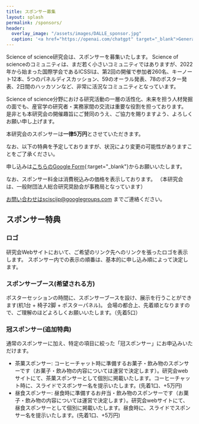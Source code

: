 ```yaml
---
title: スポンサー募集
layout: splash
permalink: /sponsors/
header:
  overlay_image: "/assets/images/DALLE_sponsor.jpg"
  caption: '<a href="https://openai.com/chatgpt" target="_blank">Generated by DALL-E with ChatGPT</a>'
---
```


Science of science研究会は、スポンサーを募集いたします。
Science of scienceのコミュニティは、まだ若く小さいコミュニティではありますが、2022年から始まった国際学会であるICSSIは、第2回の開催で参加者260名、キーノート12本、5つのパネルディスカッション、59のオーラル発表、78のポスター発表、2日間のハッカソンなど、非常に活況なコミュニティとなっています。

Science of science分野における研究活動の一層の活性化、未来を担う人材発掘の面でも、産官学の研究者・実務家間の交流は重要な役割を担っております。
是非とも本研究会の開催趣旨にご賛同のうえ、ご協力を賜りますよう、よろしくお願い申し上げます。

本研究会のスポンサーは**一律5万円**とさせていただきます。

なお、以下の特典を予定しておりますが、状況により変更の可能性がありますことをご了承ください。

申し込みは[こちらのGoogle Form](https://forms.gle/9Ygx6TjhrdVyqfvU6){:target="_blank"}からお願いいたします。
<!-- 申し込みはこちらのGoogle Formからお願いいたします。(2月以降公開) -->

なお、スポンサー料金は消費税込みの価格を表示しております。
（本研究会は、一般財団法人総合研究奨励会が事務局となっています）

お問い合わせはsciscijp@googlegroups.com までご連絡ください。

## スポンサー特典

### ロゴ

研究会Webサイトにおいて、ご希望のリンク先へのリンクを張ったロゴを表示します。
スポンサー内での表示の順番は、基本的に申し込み順によって決定します。

### スポンサーブース(希望される方)

ポスターセッションの時間に、スポンサーブースを設け、展示を行うことができます(机1台 + 椅子2脚 + ポスターパネル)。
会場の都合上、先着順となりますので、ご理解のほどよろしくお願いいたします。（先着5口）

### 冠スポンサー(追加特典)

通常のスポンサーに加え、特定の項目に絞った「冠スポンサー」にお申込みいただけます。
- 茶菓スポンサー: コーヒーチャット時に準備するお菓子・飲み物のスポンサーです（お菓子・飲み物の内容については運営で決定します）。研究会webサイトにて、茶菓スポンサーとして個別に掲載いたします。コーヒーチャット時に、スライドでスポンサー名を提示いたします。(先着1口、+5万円)
- 昼食スポンサー: 昼食時に準備するお弁当・飲み物のスポンサーです（お菓子・飲み物の内容については運営で決定します）。研究会webサイトにて、昼食スポンサーとして個別に掲載いたします。昼食時に、スライドでスポンサー名を提示いたします。(先着1口、+5万円)

<!-- ## ゴールド -->

<!-- ## シルバー -->

<!-- ## ブロンズ -->